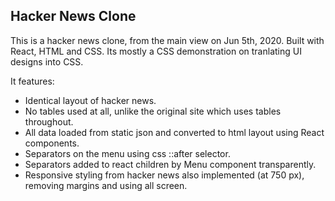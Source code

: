 ## Hacker News Clone

This is a hacker news clone, from the main view on Jun 5th, 2020. Built with React, HTML and CSS. Its mostly a CSS demonstration on tranlating UI designs into CSS.<br>

It features:

- Identical layout of hacker news.
- No tables used at all, unlike the original site which uses tables throughout.
- All data loaded from static json and converted to html layout using React components.
- Separators on the menu using css ::after selector.
- Separators added to react children by Menu component transparently.
- Responsive styling from hacker news also implemented (at 750 px), removing margins and using all screen.